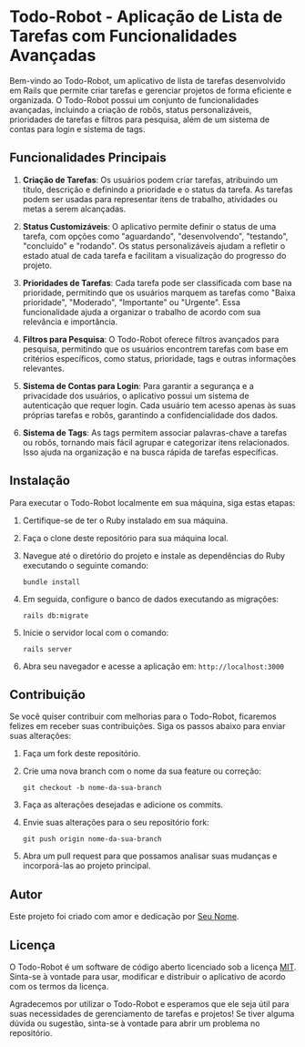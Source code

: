 # Todo-Robot - Aplicação de Lista de Tarefas com Funcionalidades Avançadas

Bem-vindo ao Todo-Robot, um aplicativo de lista de tarefas desenvolvido em Rails que permite criar tarefas e gerenciar projetos de forma eficiente e organizada. O Todo-Robot possui um conjunto de funcionalidades avançadas, incluindo a criação de robôs, status personalizáveis, prioridades de tarefas e filtros para pesquisa, além de um sistema de contas para login e sistema de tags.

## Funcionalidades Principais

1. **Criação de Tarefas**: Os usuários podem criar tarefas, atribuindo um título, descrição e definindo a prioridade e o status da tarefa. As tarefas podem ser usadas para representar itens de trabalho, atividades ou metas a serem alcançadas.

2. **Status Customizáveis**: O aplicativo permite definir o status de uma tarefa, com opções como "aguardando", "desenvolvendo", "testando", "concluído" e "rodando". Os status personalizáveis ajudam a refletir o estado atual de cada tarefa e facilitam a visualização do progresso do projeto.

3. **Prioridades de Tarefas**: Cada tarefa pode ser classificada com base na prioridade, permitindo que os usuários marquem as tarefas como "Baixa prioridade", "Moderado", "Importante" ou "Urgente". Essa funcionalidade ajuda a organizar o trabalho de acordo com sua relevância e importância.

4. **Filtros para Pesquisa**: O Todo-Robot oferece filtros avançados para pesquisa, permitindo que os usuários encontrem tarefas com base em critérios específicos, como status, prioridade, tags e outras informações relevantes.

5. **Sistema de Contas para Login**: Para garantir a segurança e a privacidade dos usuários, o aplicativo possui um sistema de autenticação que requer login. Cada usuário tem acesso apenas às suas próprias tarefas e robôs, garantindo a confidencialidade dos dados.

6. **Sistema de Tags**: As tags permitem associar palavras-chave a tarefas ou robôs, tornando mais fácil agrupar e categorizar itens relacionados. Isso ajuda na organização e na busca rápida de tarefas específicas.

## Instalação

Para executar o Todo-Robot localmente em sua máquina, siga estas etapas:

1. Certifique-se de ter o Ruby instalado em sua máquina.

2. Faça o clone deste repositório para sua máquina local.

3. Navegue até o diretório do projeto e instale as dependências do Ruby executando o seguinte comando:

   ```
   bundle install
   ```

4. Em seguida, configure o banco de dados executando as migrações:

   ```
   rails db:migrate
   ```

5. Inicie o servidor local com o comando:

   ```
   rails server
   ```

6. Abra seu navegador e acesse a aplicação em: `http://localhost:3000`

## Contribuição

Se você quiser contribuir com melhorias para o Todo-Robot, ficaremos felizes em receber suas contribuições. Siga os passos abaixo para enviar suas alterações:

1. Faça um fork deste repositório.

2. Crie uma nova branch com o nome da sua feature ou correção:

   ```
   git checkout -b nome-da-sua-branch
   ```

3. Faça as alterações desejadas e adicione os commits.

4. Envie suas alterações para o seu repositório fork:

   ```
   git push origin nome-da-sua-branch
   ```

5. Abra um pull request para que possamos analisar suas mudanças e incorporá-las ao projeto principal.

## Autor

Este projeto foi criado com amor e dedicação por [Seu Nome](https://github.com/seu-usuario-github).

## Licença

O Todo-Robot é um software de código aberto licenciado sob a licença [MIT](https://opensource.org/licenses/MIT). Sinta-se à vontade para usar, modificar e distribuir o aplicativo de acordo com os termos da licença.

Agradecemos por utilizar o Todo-Robot e esperamos que ele seja útil para suas necessidades de gerenciamento de tarefas e projetos! Se tiver alguma dúvida ou sugestão, sinta-se à vontade para abrir um problema no repositório.
